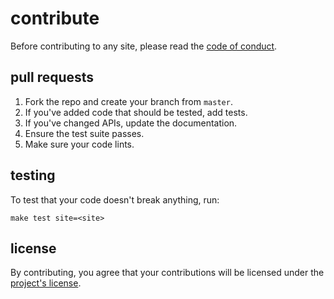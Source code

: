 # contribute

Before contributing to any site, please read the [code of conduct](CODE_OF_CONDUCT.md).

## pull requests

1. Fork the repo and create your branch from `master`.
2. If you've added code that should be tested, add tests.
3. If you've changed APIs, update the documentation.
4. Ensure the test suite passes.
5. Make sure your code lints.

## testing

To test that your code doesn't break anything, run:

```shell
make test site=<site>
```

## license

By contributing, you agree that your contributions will be licensed under the [project's license](LICENSE).
